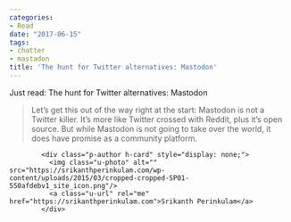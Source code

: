 ```yaml
---
categories:
- Read
date: "2017-06-15"
tags:
- chatter
- mastadon
title: 'The hunt for Twitter alternatives: Mastodon'
---
```


Just read: The hunt for Twitter alternatives: Mastodon

> Let’s get this out of the way right at the start: Mastodon is not a Twitter killer. It’s more like Twitter crossed with Reddit, plus it’s open source. But while Mastodon is not going to take over the world, it does have promise as a community platform.

```
        <div class="p-author h-card" style="display: none;">
          <img class="u-photo" alt="" src="https://srikanthperinkulam.com/wp-content/uploads/2015/03/cropped-cropped-SP01-550afdebv1_site_icon.png"/>
          <a class="u-url" rel="me" href="https://srikanthperinkulam.com">Srikanth Perinkulam</a>
        </div>
```

